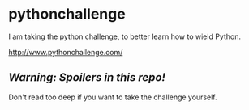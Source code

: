 pythonchallenge
===============

I am taking the python challenge, to better learn how to wield Python.

http://www.pythonchallenge.com/


*Warning: Spoilers in this repo!*
---------------------------------
Don't read too deep if you want to take the challenge yourself.
